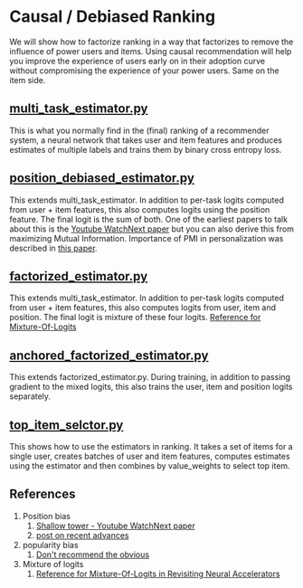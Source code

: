 # Causal / Debiased Ranking

We will show how to factorize ranking in a way that factorizes to remove the influence of power users and items. Using causal recommendation will help you improve the experience of users early on in their adoption curve without compromising the experience of your power users. Same on the item side.

## [multi_task_estimator.py](./src/multi_task_estimator.py)

This is what you normally find in the (final) ranking of a recommender system, a neural network that takes user and item features and produces estimates of multiple labels and trains them by binary cross entropy loss.

## [position_debiased_estimator.py](./src/position_debiased_estimator.py)

This extends multi_task_estimator. In addition to per-task logits computed from user + item features, this also computes logits using the position feature. The final logit is the sum of both. One of the earliest papers to talk about this is the [Youtube WatchNext paper](https://daiwk.github.io/assets/youtube-multitask.pdf) but you can also derive this from maximizing Mutual Information. Importance of PMI in personalization was described in [this paper](https://dl.acm.org/doi/pdf/10.1145/3523227.3546753).

## [factorized_estimator.py](./src/factorized_estimator.py)

This extends multi_task_estimator. In addition to per-task logits computed from user + item features, this also computes logits from user, item and position. The final logit is mixture of these four logits. [Reference for Mixture-Of-Logits](https://arxiv.org/abs/2306.04039)

## [anchored_factorized_estimator.py](./src/anchored_factorized_estimator.py)

This extends factorized_estimator.py. During training, in addition to passing gradient to the mixed logits, this also trains the user, item and position logits separately.

## [top_item_selctor.py](./src/top_item_selctor.py)

This shows how to use the estimators in ranking. It takes a set of items for a single user, creates batches of user and item features, computes estimates using the estimator and then combines by value_weights to select top item.

## References

1. Position bias
   1. [Shallow tower - Youtube WatchNext paper](https://daiwk.github.io/assets/youtube-multitask.pdf)
   2. [post on recent advances](https://www.linkedin.com/feed/update/urn:li:activity:7140837803960975360?updateEntityUrn=urn%3Ali%3Afs_feedUpdate%3A%28V2%2Curn%3Ali%3Aactivity%3A7140837803960975360%29)
2. popularity bias
   1. [Don't recommend the obvious](https://dl.acm.org/doi/pdf/10.1145/3523227.3546753)
3. Mixture of logits
   1. [Reference for Mixture-Of-Logits in Revisiting Neural Accelerators](https://arxiv.org/abs/2306.04039)
